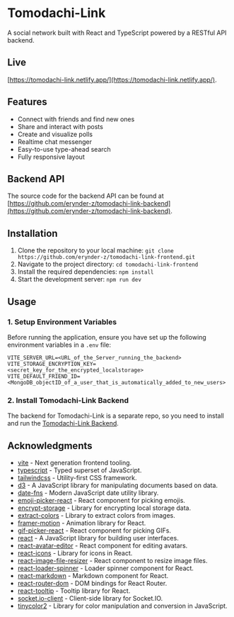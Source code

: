 # Tomodachi-Link

A social network built with React and TypeScript powered by a RESTful API backend.

## Live

[https://tomodachi-link.netlify.app/](https://tomodachi-link.netlify.app/).

## Features

-   Connect with friends and find new ones
-   Share and interact with posts
-   Create and visualize polls
-   Realtime chat messenger
-   Easy-to-use type-ahead search
-   Fully responsive layout

## Backend API

The source code for the backend API can be found at [https://github.com/erynder-z/tomodachi-link-backend](https://github.com/erynder-z/tomodachi-link-backend).

## Installation

1.  Clone the repository to your local machine: `git clone https://github.com/erynder-z/tomodachi-link-frontend.git`
2.  Navigate to the project directory: `cd tomodachi-link-frontend`
3.  Install the required dependencies: `npm install`
4.  Start the development server: `npm run dev`

## Usage

### 1. Setup Environment Variables

Before running the application, ensure you have set up the following environment variables in a `.env` file:

```shell
VITE_SERVER_URL=<URL_of_the_Server_running_the_backend>
VITE_STORAGE_ENCRYPTION_KEY=<secret_key_for_the_encrypted_localstorage>
VITE_DEFAULT_FRIEND_ID=<MongoDB_objectID_of_a_user_that_is_automatically_added_to_new_users>
```

### 2. Install Tomodachi-Link Backend

The backend for Tomodachi-Link is a separate repo, so you need to install and run the [Tomodachi-Link Backend](https://github.com/erynder-z/tomodachi-link-backend).

## Acknowledgments

-   [vite](https://vitejs.dev/) - Next generation frontend tooling.
-   [typescript](https://www.typescriptlang.org/) - Typed superset of JavaScript.
-   [tailwindcss](https://tailwindcss.com/) - Utility-first CSS framework.
-   [d3](https://d3js.org/) - A JavaScript library for manipulating documents based on data.
-   [date-fns](https://date-fns.org/) - Modern JavaScript date utility library.
-   [emoji-picker-react](https://github.com/missive/emoji-picker-react) - React component for picking emojis.
-   [encrypt-storage](https://www.npmjs.com/package/encrypt-storage) - Library for encrypting local storage data.
-   [extract-colors](https://www.npmjs.com/package/extract-colors) - Library to extract colors from images.
-   [framer-motion](https://www.framer.com/motion/) - Animation library for React.
-   [gif-picker-react](https://www.npmjs.com/package/gif-picker-react) - React component for picking GIFs.
-   [react](https://reactjs.org/) - A JavaScript library for building user interfaces.
-   [react-avatar-editor](https://github.com/mosch/react-avatar-editor) - React component for editing avatars.
-   [react-icons](https://react-icons.github.io/react-icons/) - Library for icons in React.
-   [react-image-file-resizer](https://www.npmjs.com/package/react-image-file-resizer) - React component to resize image files.
-   [react-loader-spinner](https://www.npmjs.com/package/react-loader-spinner) - Loader spinner component for React.
-   [react-markdown](https://www.npmjs.com/package/react-markdown) - Markdown component for React.
-   [react-router-dom](https://reactrouter.com/web/guides/quick-start) - DOM bindings for React Router.
-   [react-tooltip](https://www.npmjs.com/package/react-tooltip) - Tooltip library for React.
-   [socket.io-client](https://socket.io/docs/v4/client-api/) - Client-side library for Socket.IO.
-   [tinycolor2](https://www.npmjs.com/package/tinycolor2) - Library for color manipulation and conversion in JavaScript.
